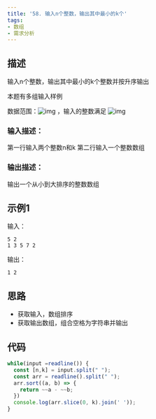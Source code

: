 ```yaml
---
title: '58. 输入n个整数，输出其中最小的k个'
tags:
- 数组
- 需求分析
---
```


## 描述

输入n个整数，输出其中最小的k个整数并按升序输出

本题有多组输入样例



数据范围：![img](https://www.nowcoder.com/equation?tex=1%20%5Cle%20n%20%5Cle%20%201000%20%5C) ，输入的整数满足 ![img](https://www.nowcoder.com/equation?tex=1%20%5Cle%20val%20%5Cle%2010000%20%5C)

### 输入描述：

第一行输入两个整数n和k
第二行输入一个整数数组

### 输出描述：

输出一个从小到大排序的整数数组

## 示例1

输入：

```
5 2
1 3 5 7 2
```



输出：

```
1 2
```

## 思路

- 获取输入，数组排序
- 获取输出数组，组合空格为字符串并输出

## 代码
```js
while(input =readline()) {
  const [n,k] = input.split(" ");
  const arr = readline().split(" ");
  arr.sort((a, b) => {
    return ~~a - ~~b;
  })
  console.log(arr.slice(0, k).join(' '));
}
```

